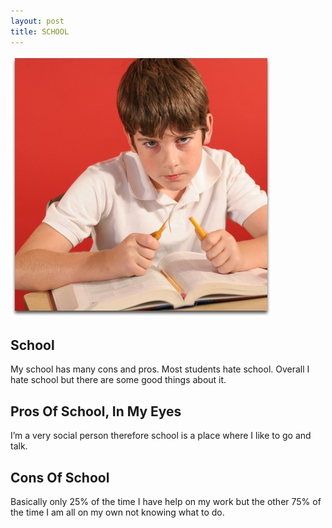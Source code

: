 ```yaml
---
layout: post 
title: SCHOOL 
---
```


![ School ](/images/school.jpg)

## School
My school has many cons and pros. Most students hate school. Overall I hate school but there are some good things about it. 

## Pros Of School, In My Eyes
I’m a very social person therefore school is a place where I like to go and talk.

## Cons Of School
Basically only 25% of the time I have help on my work but the other 75% of the time I am all on my own not knowing what to do. 
